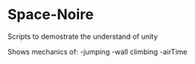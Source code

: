 # Space-Noire
Scripts to demostrate the understand of unity

Shows mechanics of:
-jumping
-wall climbing
-airTime
